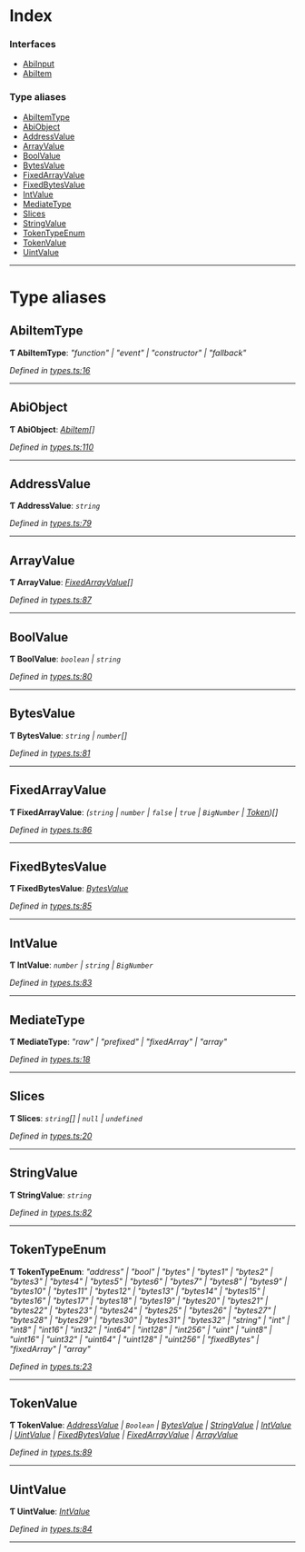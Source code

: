 

# Index

### Interfaces

* [AbiInput](../interfaces/_types_.abiinput.md)
* [AbiItem](../interfaces/_types_.abiitem.md)

### Type aliases

* [AbiItemType](_types_.md#abiitemtype)
* [AbiObject](_types_.md#abiobject)
* [AddressValue](_types_.md#addressvalue)
* [ArrayValue](_types_.md#arrayvalue)
* [BoolValue](_types_.md#boolvalue)
* [BytesValue](_types_.md#bytesvalue)
* [FixedArrayValue](_types_.md#fixedarrayvalue)
* [FixedBytesValue](_types_.md#fixedbytesvalue)
* [IntValue](_types_.md#intvalue)
* [MediateType](_types_.md#mediatetype)
* [Slices](_types_.md#slices)
* [StringValue](_types_.md#stringvalue)
* [TokenTypeEnum](_types_.md#tokentypeenum)
* [TokenValue](_types_.md#tokenvalue)
* [UintValue](_types_.md#uintvalue)

---

# Type aliases

<a id="abiitemtype"></a>

##  AbiItemType

**Ƭ AbiItemType**: *"function" \| "event" \| "constructor" \| "fallback"*

*Defined in [types.ts:16](https://github.com/paritytech/js-libs/blob/43c9624/packages/abi/src/types.ts#L16)*

___
<a id="abiobject"></a>

##  AbiObject

**Ƭ AbiObject**: *[AbiItem](../interfaces/_types_.abiitem.md)[]*

*Defined in [types.ts:110](https://github.com/paritytech/js-libs/blob/43c9624/packages/abi/src/types.ts#L110)*

___
<a id="addressvalue"></a>

##  AddressValue

**Ƭ AddressValue**: *`string`*

*Defined in [types.ts:79](https://github.com/paritytech/js-libs/blob/43c9624/packages/abi/src/types.ts#L79)*

___
<a id="arrayvalue"></a>

##  ArrayValue

**Ƭ ArrayValue**: *[FixedArrayValue](_types_.md#fixedarrayvalue)[]*

*Defined in [types.ts:87](https://github.com/paritytech/js-libs/blob/43c9624/packages/abi/src/types.ts#L87)*

___
<a id="boolvalue"></a>

##  BoolValue

**Ƭ BoolValue**: *`boolean` \| `string`*

*Defined in [types.ts:80](https://github.com/paritytech/js-libs/blob/43c9624/packages/abi/src/types.ts#L80)*

___
<a id="bytesvalue"></a>

##  BytesValue

**Ƭ BytesValue**: *`string` \| `number`[]*

*Defined in [types.ts:81](https://github.com/paritytech/js-libs/blob/43c9624/packages/abi/src/types.ts#L81)*

___
<a id="fixedarrayvalue"></a>

##  FixedArrayValue

**Ƭ FixedArrayValue**: *(`string` \| `number` \| `false` \| `true` \| `BigNumber` \| [Token](../classes/_token_token_.token.md))[]*

*Defined in [types.ts:86](https://github.com/paritytech/js-libs/blob/43c9624/packages/abi/src/types.ts#L86)*

___
<a id="fixedbytesvalue"></a>

##  FixedBytesValue

**Ƭ FixedBytesValue**: *[BytesValue](_types_.md#bytesvalue)*

*Defined in [types.ts:85](https://github.com/paritytech/js-libs/blob/43c9624/packages/abi/src/types.ts#L85)*

___
<a id="intvalue"></a>

##  IntValue

**Ƭ IntValue**: *`number` \| `string` \| `BigNumber`*

*Defined in [types.ts:83](https://github.com/paritytech/js-libs/blob/43c9624/packages/abi/src/types.ts#L83)*

___
<a id="mediatetype"></a>

##  MediateType

**Ƭ MediateType**: *"raw" \| "prefixed" \| "fixedArray" \| "array"*

*Defined in [types.ts:18](https://github.com/paritytech/js-libs/blob/43c9624/packages/abi/src/types.ts#L18)*

___
<a id="slices"></a>

##  Slices

**Ƭ Slices**: *`string`[] \| `null` \| `undefined`*

*Defined in [types.ts:20](https://github.com/paritytech/js-libs/blob/43c9624/packages/abi/src/types.ts#L20)*

___
<a id="stringvalue"></a>

##  StringValue

**Ƭ StringValue**: *`string`*

*Defined in [types.ts:82](https://github.com/paritytech/js-libs/blob/43c9624/packages/abi/src/types.ts#L82)*

___
<a id="tokentypeenum"></a>

##  TokenTypeEnum

**Ƭ TokenTypeEnum**: *"address" \| "bool" \| "bytes" \| "bytes1" \| "bytes2" \| "bytes3" \| "bytes4" \| "bytes5" \| "bytes6" \| "bytes7" \| "bytes8" \| "bytes9" \| "bytes10" \| "bytes11" \| "bytes12" \| "bytes13" \| "bytes14" \| "bytes15" \| "bytes16" \| "bytes17" \| "bytes18" \| "bytes19" \| "bytes20" \| "bytes21" \| "bytes22" \| "bytes23" \| "bytes24" \| "bytes25" \| "bytes26" \| "bytes27" \| "bytes28" \| "bytes29" \| "bytes30" \| "bytes31" \| "bytes32" \| "string" \| "int" \| "int8" \| "int16" \| "int32" \| "int64" \| "int128" \| "int256" \| "uint" \| "uint8" \| "uint16" \| "uint32" \| "uint64" \| "uint128" \| "uint256" \| "fixedBytes" \| "fixedArray" \| "array"*

*Defined in [types.ts:23](https://github.com/paritytech/js-libs/blob/43c9624/packages/abi/src/types.ts#L23)*

___
<a id="tokenvalue"></a>

##  TokenValue

**Ƭ TokenValue**: *[AddressValue](_types_.md#addressvalue) \| `Boolean` \| [BytesValue](_types_.md#bytesvalue) \| [StringValue](_types_.md#stringvalue) \| [IntValue](_types_.md#intvalue) \| [UintValue](_types_.md#uintvalue) \| [FixedBytesValue](_types_.md#fixedbytesvalue) \| [FixedArrayValue](_types_.md#fixedarrayvalue) \| [ArrayValue](_types_.md#arrayvalue)*

*Defined in [types.ts:89](https://github.com/paritytech/js-libs/blob/43c9624/packages/abi/src/types.ts#L89)*

___
<a id="uintvalue"></a>

##  UintValue

**Ƭ UintValue**: *[IntValue](_types_.md#intvalue)*

*Defined in [types.ts:84](https://github.com/paritytech/js-libs/blob/43c9624/packages/abi/src/types.ts#L84)*

___

